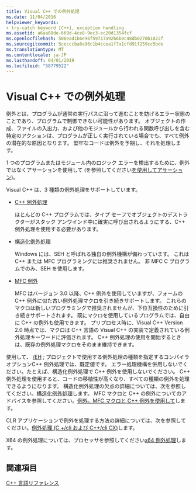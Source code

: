 ```yaml
---
title: Visual C++ での例外処理
ms.date: 11/04/2016
helpviewer_keywords:
- try-catch keyword [C++], exception handling
ms.assetid: a6aa08de-669d-4ce8-9ec3-ec20d1354fcf
ms.openlocfilehash: 506ead1b6e96f59717a92b6b0c48db0270b1822f
ms.sourcegitcommit: 5cecccba0a96c1b4ccea1f7a1cfd91f259cc5bde
ms.translationtype: MT
ms.contentlocale: ja-JP
ms.lasthandoff: 04/01/2019
ms.locfileid: "58779522"
---
```

# <a name="exception-handling-in-visual-c"></a>Visual C++ での例外処理

例外とは、プログラムが通常の実行パスに沿って進むことを妨げるエラー状態のことであり、プログラムで制御できない可能性があります。 オブジェクトの作成、ファイルの入出力、および他のモジュールから行われる関数呼び出しを含む特定のアクションは、プログラムが正しく実行されている場合でも、すべて例外の潜在的な原因となります。 堅牢なコードは例外を予期し、それを処理します。

1 つのプログラムまたはモジュール内のロジック エラーを検出するために、例外ではなくアサーションを使用して (を参照してください[を使用してアサーション](/visualstudio/debugger/c-cpp-assertions))。

Visual C++ は、3 種類の例外処理をサポートしています。

- [C++ 例外処理](../cpp/cpp-exception-handling.md)

   ほとんどの C++ プログラムでは、タイプ セーフでオブジェクトのデストラクターがスタック アンワインド中に確実に呼び出されるようにする、C++ 例外処理を使用する必要があります。

- [構造化例外処理](../cpp/structured-exception-handling-c-cpp.md)

   Windows には、SEH と呼ばれる独自の例外機構が備わっています。 これは C++ または MFC プログラミングには推奨されません。 非 MFC C プログラムでのみ、SEH を使用します。

- [MFC 例外](../mfc/exception-handling-in-mfc.md)

   MFC はバージョン 3.0 以降、C++ 例外を使用していますが、フォームの C++ 例外に似た古い例外処理マクロを引き続きサポートします。 これらのマクロは新しいプログラミングで推奨されませんが、下位互換性のために引き続きサポートされます。 既にマクロを使用しているプログラムでは、自由に C++ の例外も使用できます。 プリプロセス時に、Visual C++ Version 2.0 時点では、マクロは C++ 言語の Visual C++ の実装で定義されている例外処理キーワードに評価されます。 C++ 例外処理の使用を開始するときは、既存の例外処理マクロをそのまま維持できます。

使用して、 [/EH](../build/reference/eh-exception-handling-model.md) ; プロジェクトで使用する例外処理の種類を指定するコンパイラ オプションC++ 例外処理では、既定値です。 エラー処理機構を併用しないでください。たとえば、構造化例外処理で C++ 例外を使用しないでください。 C++ 例外処理を使用すると、コードの移植性が高くなり、すべての種類の例外を処理できるようになります。 構造化例外処理の欠点の詳細については、次を参照してください。[構造化例外処理](../cpp/structured-exception-handling-c-cpp.md)します。 MFC マクロと C++ の例外についてのアドバイスを参照してください。[例外。MFC マクロと C++ 例外を使用して](../mfc/exceptions-using-mfc-macros-and-cpp-exceptions.md)します。

CLR アプリケーションで例外を処理する方法の詳細については、次を参照してください。[例外処理 (C +/cli および C++/cli CX)](../extensions/exception-handling-cpp-component-extensions.md)します。

X64 の例外処理については、プロセッサを参照してください[x64 例外処理](../build/exception-handling-x64.md)します。

## <a name="see-also"></a>関連項目

[C++ 言語リファレンス](../cpp/cpp-language-reference.md)